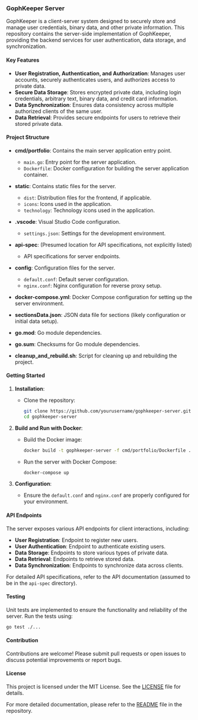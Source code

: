 ### GophKeeper Server

GophKeeper is a client-server system designed to securely store and manage user credentials, binary data, and other private information. This repository contains the server-side implementation of GophKeeper, providing the backend services for user authentication, data storage, and synchronization.

#### Key Features

- **User Registration, Authentication, and Authorization**: Manages user accounts, securely authenticates users, and authorizes access to private data.
- **Secure Data Storage**: Stores encrypted private data, including login credentials, arbitrary text, binary data, and credit card information.
- **Data Synchronization**: Ensures data consistency across multiple authorized clients of the same user.
- **Data Retrieval**: Provides secure endpoints for users to retrieve their stored private data.

#### Project Structure

- **cmd/portfolio**: Contains the main server application entry point.

  - `main.go`: Entry point for the server application.
  - `Dockerfile`: Docker configuration for building the server application container.

- **static**: Contains static files for the server.

  - `dist`: Distribution files for the frontend, if applicable.
  - `icons`: Icons used in the application.
  - `technology`: Technology icons used in the application.

- **.vscode**: Visual Studio Code configuration.

  - `settings.json`: Settings for the development environment.

- **api-spec**: (Presumed location for API specifications, not explicitly listed)

  - API specifications for server endpoints.

- **config**: Configuration files for the server.

  - `default.conf`: Default server configuration.
  - `nginx.conf`: Nginx configuration for reverse proxy setup.

- **docker-compose.yml**: Docker Compose configuration for setting up the server environment.
- **sectionsData.json**: JSON data file for sections (likely configuration or initial data setup).
- **go.mod**: Go module dependencies.
- **go.sum**: Checksums for Go module dependencies.
- **cleanup_and_rebuild.sh**: Script for cleaning up and rebuilding the project.

#### Getting Started

1. **Installation**:

   - Clone the repository:
     ```sh
     git clone https://github.com/yourusername/gophkeeper-server.git
     cd gophkeeper-server
     ```

2. **Build and Run with Docker**:

   - Build the Docker image:
     ```sh
     docker build -t gophkeeper-server -f cmd/portfolio/Dockerfile .
     ```
   - Run the server with Docker Compose:
     ```sh
     docker-compose up
     ```

3. **Configuration**:
   - Ensure the `default.conf` and `nginx.conf` are properly configured for your environment.

#### API Endpoints

The server exposes various API endpoints for client interactions, including:

- **User Registration**: Endpoint to register new users.
- **User Authentication**: Endpoint to authenticate existing users.
- **Data Storage**: Endpoints to store various types of private data.
- **Data Retrieval**: Endpoints to retrieve stored data.
- **Data Synchronization**: Endpoints to synchronize data across clients.

For detailed API specifications, refer to the API documentation (assumed to be in the `api-spec` directory).

#### Testing

Unit tests are implemented to ensure the functionality and reliability of the server. Run the tests using:

```sh
go test ./...
```

#### Contribution

Contributions are welcome! Please submit pull requests or open issues to discuss potential improvements or report bugs.

#### License

This project is licensed under the MIT License. See the [LICENSE](LICENSE) file for details.

For more detailed documentation, please refer to the [README](README.md) file in the repository.

